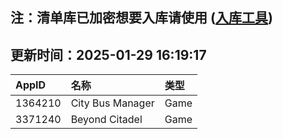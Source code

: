 ## 注：清单库已加密想要入库请使用 ([入库工具](https://github.com/BlankTMing/ManifestAutoUpdate/releases))

## 更新时间：2025-01-29 16:19:17
| AppID | 名称 | 类型  |
| :-------------------- | :----------------------------- | :----------- |
| 1364210 | City Bus Manager| Game |
| 3371240 | Beyond Citadel| Game |
